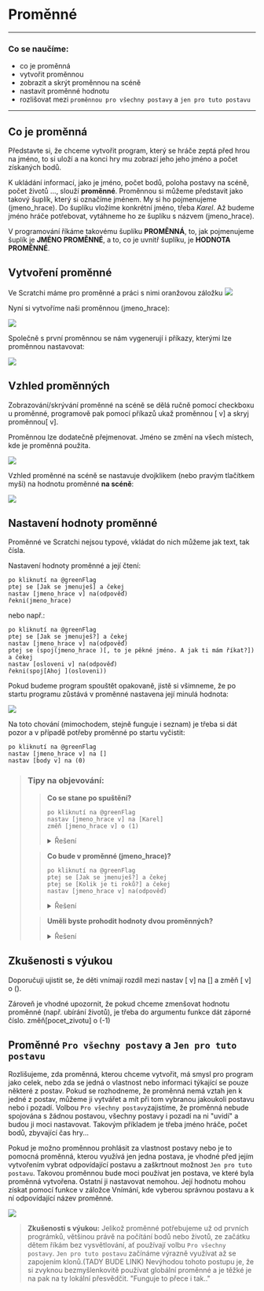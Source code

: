 # Proměnné

***

### Co se naučíme:
* co je proměnná
* vytvořit proměnnou
* zobrazit a skrýt proměnnou na scéně
* nastavit proměnné hodnotu
* rozlišovat mezi `proměnnou pro všechny postavy` a `jen pro tuto postavu`

***

## Co je proměnná
Představte si, že chceme vytvořit program, který se hráče zeptá před hrou na jméno, to si uloží a na konci hry mu zobrazí jeho jeho jméno a počet získaných bodů.

K ukládání informací, jako je jméno, počet bodů, poloha postavy na scéně, počet životů …, slouží **proměnné**. 
Proměnnou si můžeme představit jako takový šuplík, který si označíme jménem. My si ho pojmenujeme <sb>(jmeno_hrace)</sb>.  Do šuplíku vložíme konkrétní jméno, třeba *Karel*. Až budeme jméno hráče potřebovat, vytáhneme ho ze šuplíku s názvem <sb>(jmeno_hrace)</sb>.

V programování říkáme takovému šuplíku **PROMĚNNÁ**, to, jak pojmenujeme šuplík je **JMÉNO PROMĚNNÉ**, a to, co je uvnitř šuplíku, je **HODNOTA PROMĚNNÉ**.
## Vytvoření proměnné

Ve Scratchi máme pro proměnné a práci s nimi oranžovou záložku ![](data.png)

 Nyní si vytvoříme naši proměnnou <sb>(jmeno_hrace)</sb>:

![](vytvareni_promenne_pozadi.png)

 Společně s první proměnnou se nám vygenerují i příkazy, kterými lze proměnnou nastavovat:

![](prikazy.png)

## Vzhled proměnných
Zobrazování/skrývání proměnné na scéně se dělá ručně pomocí checkboxu u proměnné, programově pak pomocí příkazů <sb>ukaž proměnnou [ v]</sb> a <sb>skryj proměnnou[ v]</sb>.

Proměnnou lze dodatečně přejmenovat. Jméno se změní na všech místech, kde je proměnná použita.

![](zobrazeni_promennych.png)

Vzhled proměnné na scéně se nastavuje dvojklikem (nebo pravým tlačítkem myši) na hodnotu proměnné **na scéně**:

![](vzhled_promenne.png)

## Nastavení hodnoty proměnné
Proměnné ve Scratchi nejsou typové, vkládat do nich můžeme jak text, tak čísla.

Nastavení hodnoty proměnné a její čtení:
```blocks
po kliknutí na @greenFlag
ptej se [Jak se jmenuješ] a čekej
nastav [jmeno_hrace v] na(odpověď)
řekni(jmeno_hrace)
```
nebo např.:

```blocks
po kliknutí na @greenFlag
ptej se [Jak se jmenuješ?] a čekej
nastav [jmeno_hrace v] na(odpověď)
ptej se (spoj(jmeno_hrace )[, to je pěkné jméno. A jak ti mám říkat?]) a čekej
nastav [osloveni v] na(odpověď)
řekni(spoj[Ahoj ](osloveni))
```
Pokud budeme program spouštět opakovaně, jistě si všimneme, že po startu programu zůstává v proměnné nastavena její minulá hodnota:

![](jak_se_jmenujes_scena.png)

Na toto chování (mimochodem, stejně funguje i seznam) je třeba si dát pozor a v případě potřeby proměnné po startu vyčistit:
```blocks
po kliknutí na @greenFlag
nastav [jmeno_hrace v] na []
nastav [body v] na (0)
```
 
> ### Tipy na objevování:
>> **Co se stane po spuštění?**
>>```blocks
>>po kliknutí na @greenFlag
>>nastav [jmeno_hrace v] na [Karel]
>>změň [jmeno_hrace v] o (1)
>>```  
>><details><summary>Řešení</summary><p markdown="1">
>>Nastane chyba, v proměnné se objeví "NaN" (not a number)
>></p></details>
>
>> **Co bude v proměnné <sb>(jmeno_hrace)</sb>?**
>>```blocks
>>po kliknutí na @greenFlag
>>ptej se [Jak se jmenuješ?] a čekej
>>ptej se [Kolik je ti roků?] a čekej
>>nastav [jmeno_hrace v] na(odpověď)
>>```
>><details><summary>Řešení</summary><p markdown="1">
>>V proměnné <sb>(jmeno_hrace)</sb> bude jeho věk
>></p></details>
>
>>**Uměli byste prohodit hodnoty dvou proměnných?** 
>>
>><details><summary>Řešení</summary><p markdown="1">
>>Měníme hodnotu proměnné <sb>(a)</sb> a <sb>(b)</sb> za pomoci proměnné <sb>(pom)</sb>.
>>
>><code class="language-blocks">
>>nastav [pom v] na(a)
>>nastav [a v] na(b)
>>nastav [b v] na(pom)
>></code>
>></p>
>></details>  
>   

## Zkušenosti s výukou
Doporučuji ujistit se, že děti vnímají rozdíl mezi  <sb>nastav [ v] na []</sb> a <sb>změň [ v] o ()</sb>. 

Zároveň je vhodné upozornit, že pokud chceme zmenšovat  hodnotu proměnné (např. ubírání životů), je třeba do    argumentu funkce dát záporné číslo. <sb>změň[pocet_zivotu] o (-1)</sb>

## Proměnné `Pro všechny postavy` a `Jen pro tuto postavu`
Rozlišujeme, zda proměnná, kterou chceme vytvořit, má smysl pro program jako celek, nebo zda se jedná o vlastnost nebo informaci týkající se pouze některé z postav.
Pokud se rozhodneme, že proměnná nemá vztah jen k jedné z postav, můžeme ji vytvářet a mít při tom vybranou jakoukoli postavu nebo i pozadí. Volbou `Pro všechny postavy`zajistíme, že proměnná nebude spojována s žádnou postavou, všechny postavy i pozadí na ni "uvidí" a budou ji moci nastavovat. Takovým příkladem je třeba jméno hráče, počet bodů, zbyvající čas hry... 

Pokud je možno proměnnou prohlásit za vlastnost postavy nebo je to pomocná proměnná, kterou využívá jen jedna postava, je vhodné před jejím vytvořením vybrat odpovídající postavu a zaškrtnout možnost `Jen pro tuto postavu`.
Takovou proměnnou bude moci používat jen postava, ve které byla proměnná vytvořena. Ostatní ji nastavovat nemohou. Její hodnotu mohou získat pomocí funkce v záložce Vnímání, kde vyberou správnou postavu a k ní odpovídající název proměnné.

![](nacteni_hodnoty_lok_prom.png) 



>**Zkušenosti s výukou:**
Jelikož proměnné potřebujeme už od prvních prográmků, většinou právě na počítání bodů nebo životů, ze začátku dětem říkám bez vysvětlování, ať používají volbu `Pro všechny postavy`. `Jen pro tuto postavu` začínáme výrazně využívat až se zapojením klonů.(TADY BUDE LINK)
Nevýhodou tohoto postupu je, že si zvyknou bezmyšlenkovitě používat globální proměnné a je těžké je na pak na ty lokální přesvědčit. "Funguje to přece i tak.."